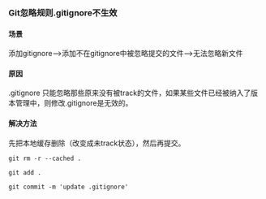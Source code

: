 ### Git忽略规则.gitignore不生效

#### 场景

添加gitignore-->添加不在gitignore中被忽略提交的文件-->无法忽略新文件

#### 原因

 .gitignore 只能忽略那些原来没有被track的文件，如果某些文件已经被纳入了版本管理中，则修改.gitignore是无效的。

#### 解决方法

先把本地缓存删除（改变成未track状态），然后再提交。

```shell
git rm -r --cached .

git add .

git commit -m 'update .gitignore'
```



